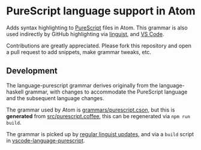 # PureScript language support in Atom

Adds syntax highlighting to [PureScript](http://www.purescript.org) files in Atom. This grammar is also used indirectly by
GitHub highlighting via [linguist](https://github.com/github/linguist), and [VS Code](https://github.com/nwolverson/vscode-language-purescript).

Contributions are greatly appreciated. Please fork this repository and open a pull request to add snippets, make grammar tweaks, etc.

## Development

The language-purescript grammar derives originally from the language-haskell grammar, with changes to accommodate the
PureScript language and the subsequent language changes.

The grammar used by Atom is [grammars/purescript.cson](grammars/purescript.cson), but this is **generated** from
[src/purescript.coffee](src/purescript.coffee), this can be regenerated via `npm run build`.

The grammar is picked up by [regular linguist updates](https://github.com/github/linguist#theres-a-problem-with-the-syntax-highlighting-of-a-file), and via a `build` script in 
[vscode-language-purescript](https://github.com/nwolverson/vscode-language-purescript).